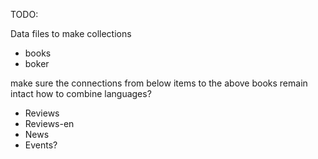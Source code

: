 

TODO:



Data files to make collections

- books
- boker

make sure the connections from below items to the above books remain intact
how to combine languages?

- Reviews
- Reviews-en
- News
- Events?
